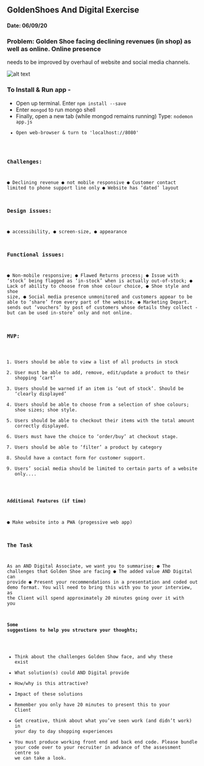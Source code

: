 ## GoldenShoes And Digital Exercise

#### Date: 06/09/20

### Problem: Golden Shoe facing declining revenues (in shop) as well as online. Online presence
needs to be improved by overhaul of website and social media channels.

![alt text](GoldenShoes.gif 'Golden Shoe')


### To Install & Run app -
- Open up terminal. Enter <code>npm install --save</code>
- Enter <code>mongod</code> to run mongo shell
- Finally, open a new tab (while mongod remains running) Type: <code>nodemon app.js</oode>
- Open web-browser & turn to 'localhost://8080'

### Challenges:
● Declining revenue
● not mobile responsive
● Customer contact limited to phone support line only
● Website has ‘dated’ layout

### Design issues:
● accessibility,
● screen-size,
● appearance

### Functional issues:
● Non-mobile responsive;
● Flawed Returns process;
● Issue with ‘stock’ being flagged as ‘in-stock’ when is actually out-of-stock;
● Lack of ability to choose from shoe colour choice,
● Shoe style and shoe size,
● Social media presence unmonitored and customers appear to be able to ‘share’ from
every part of the website.
● Marketing Depart. sends out ‘vouchers’ by post of customers whose details they collect -
but can be used in-store’ only and not online.

### MVP:
1. Users should be able to view a list of all products in stock
2. User must be able to add, remove, edit/update a product to their shopping ‘cart’
3. Users should be warned if an item is ‘out of stock’. Should be ‘clearly displayed’
4. Users should be able to choose from a selection of shoe colours; shoe sizes; shoe style.
5. Users should be able to checkout their items with the total amount correctly displayed.
6. Users must have the choice to ‘order/buy’ at checkout stage.
7. Users should be able to ‘filter’ a product by category
8. Should have a contact form for customer support.
9. Users’ social media should be limited to certain parts of a website only....

#### Additional Features (if time)
● Make website into a PWA (progessive web app)

### The Task
As an AND Digital Associate, we want you to summarise;
● The challenges that Golden Shoe are facing
● The added value AND Digital can provide
● Present your recommendations in a presentation and coded out demo format. You will need to bring this with you to your interview, as the Client will spend approximately 20 minutes going over it with you

#### Some suggestions to help you structure your thoughts;
- Think about the challenges Golden Show face, and why these exist
- What solution(s) could AND Digital provide
- How/why is this attractive?
- Impact of these solutions
- Remember you only have 20 minutes to present this to your Client
- Get creative, think about what you’ve seen work (and didn’t work) in your day to day
shopping experiences
- You must produce working front end and back end code. Please bundle your code
over to your recruiter in advance of the assessment centre so we
can take a look.
